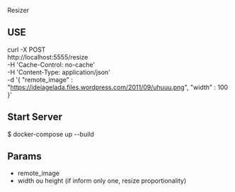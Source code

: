Resizer


USE
---------
curl -X POST \
  http://localhost:5555/resize \
  -H 'Cache-Control: no-cache' \
  -H 'Content-Type: application/json' \
  -d '{ 
	"remote_image" : "https://ideiagelada.files.wordpress.com/2011/09/uhuuu.png", 
	"width" : 100
}'


Start Server
--------
$ docker-compose up --build

Params
-------- 

- remote_image
- width ou height (if inform only one, resize  proportionality)